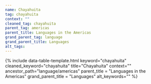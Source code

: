 ```yaml
---
name: Chayahuita
tag: chayahuita
context: ""
cleaned_tag: chayahuita
parent_tag: americas
parent_title: Languages in the Americas
grand_parent_tag: language
grand_parent_title: Languages
alt_tags: 
---
```


{% include data-table-template.html 
  keyword="chayahuita" 
  cleaned_keyword="chayahuita" 
  title="Chayahuita"
  context=""
  ancestor_path="language/americas" 
  parent_title = "Languages in the Americas"
  grand_parent_title = "Languages"
  alt_keywords=""
%}

